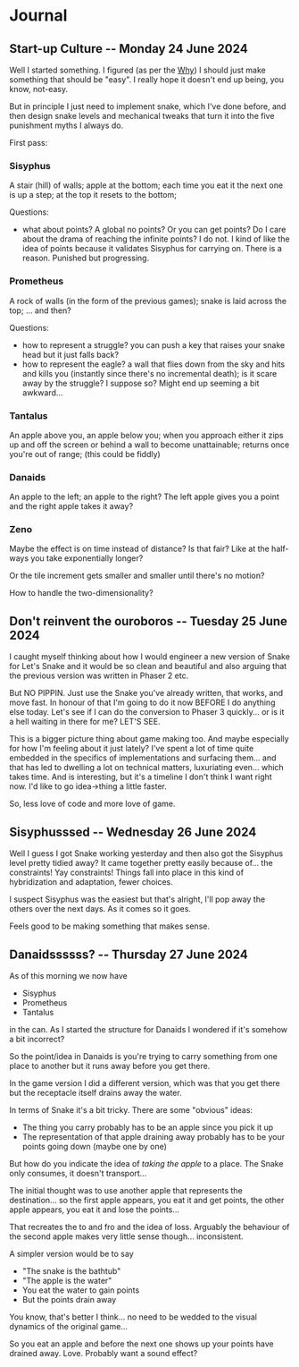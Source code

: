 # Journal

## Start-up Culture -- Monday 24 June 2024

Well I started something. I figured (as per the [Why](./why.md)) I should just make something that should be "easy". I really hope it doesn't end up being, you know, not-easy.

But in principle I just need to implement snake, which I've done before, and then design snake levels and mechanical tweaks that turn it into the five punishment myths I always do.

First pass:

### Sisyphus

A stair (hill) of walls; apple at the bottom; each time you eat it the next one is up a step; at the top it resets to the bottom; 

Questions: 
- what about points? A global no points? Or you can get points? Do I care about the drama of reaching the infinite points? I do not. I kind of like the idea of points because it validates Sisyphus for carrying on. There is a reason. Punished but progressing.

### Prometheus

A rock of walls (in the form of the previous games); snake is laid across the top; ... and then?

Questions:
- how to represent a struggle? you can push a key that raises your snake head but it just falls back?
- how to represent the eagle? a wall that flies down from the sky and hits and kills you (instantly since there's no incremental death); is it scare away by the struggle? I suppose so? Might end up seeming a bit awkward...

### Tantalus

An apple above you, an apple below you; when you approach either it zips up and off the screen or behind a wall to become unattainable; returns once you're out of range; (this could be fiddly)

### Danaids

An apple to the left; an apple to the right? The left apple gives you a point and the right apple takes it away?

### Zeno

Maybe the effect is on time instead of distance? Is that fair? Like at the half-ways you take exponentially longer?

Or the tile increment gets smaller and smaller until there's no motion?

How to handle the two-dimensionality?

## Don't reinvent the ouroboros -- Tuesday 25 June 2024

I caught myself thinking about how I would engineer a new version of Snake for Let's Snake and it would be so clean and beautiful and also arguing that the previous version was written in Phaser 2 etc.

But NO PIPPIN. Just use the Snake you've already written, that works, and move fast. In honour of that I'm going to do it now BEFORE I do anything else today. Let's see if I can do the conversion to Phaser 3 quickly... or is it a hell waiting in there for me? LET'S SEE.

This is a bigger picture thing about game making too. And maybe especially for how I'm feeling about it just lately? I've spent a lot of time quite embedded in the specifics of implementations and surfacing them... and that has led to dwelling a lot on technical matters, luxuriating even... which takes time. And is interesting, but it's a timeline I don't think I want right now. I'd like to go idea->thing a little faster.

So, less love of code and more love of game.

## Sisyphusssed -- Wednesday 26 June 2024

Well I guess I got Snake working yesterday and then also got the Sisyphus level pretty tidied away? It came together pretty easily because of... the constraints! Yay constraints! Things fall into place in this kind of hybridization and adaptation, fewer choices.

I suspect Sisyphus was the easiest but that's alright, I'll pop away the others over the next days. As it comes so it goes.

Feels good to be making something that makes sense. 

## Danaidssssss? -- Thursday 27 June 2024

As of this morning we now have

- Sisyphus
- Prometheus
- Tantalus

in the can. As I started the structure for Danaids I wondered if it's somehow a bit incorrect?

So the point/idea in Danaids is you're trying to carry something from one place to another but it runs away before you get there.

In the game version I did a different version, which was that you get there but the receptacle itself drains away the water.

In terms of Snake it's a bit tricky. There are some "obvious" ideas:

- The thing you carry probably has to be an apple since you pick it up
- The representation of that apple draining away probably has to be your points going down (maybe one by one)

But how do you indicate the idea of *taking the apple* to a place. The Snake only consumes, it doesn't transport...

The initial thought was to use another apple that represents the destination... so the first apple appears, you eat it and get points, the other apple appears, you eat it and lose the points...

That recreates the to and fro and the idea of loss. Arguably the behaviour of the second apple makes very little sense though... inconsistent.

A simpler version would be to say

- "The snake is the bathtub"
- "The apple is the water"
- You eat the water to gain points
- But the points drain away

You know, that's better I think... no need to be wedded to the visual dynamics of the original game...

So you eat an apple and before the next one shows up your points have drained away. Love. Probably want a sound effect?